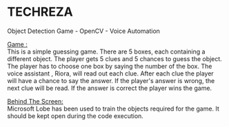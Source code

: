 # TECHREZA
<html>
<head>
Object Detection Game - OpenCV - Voice Automation

<u>Game :</u>
<br>This is a simple guessing game. 
There are 5 boxes, each containing a different object. 
The player gets 5 clues and 5 chances to guess the object.
The player has to choose one box by saying the number of the box.
The voice assistant , Riora, will read out each clue.
After each clue the player will have a chance to say the answer.
If the player's answer is wrong, the next clue will be read.
If the answer is correct the player wins the game.

<u>Behind The Screen:</u>
<br>Microsoft Lobe has been used to train the objects required for the game.
It should be kept open during the code execution.

</head>
</html>
